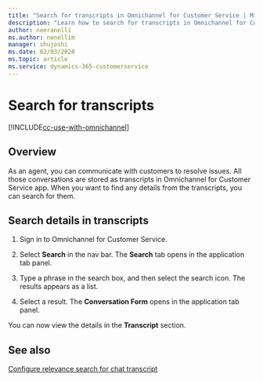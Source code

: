```yaml
---
title: "Search for transcripts in Omnichannel for Customer Service | MicrosoftDocs"
description: "Learn how to search for transcripts in Omnichannel for Customer Service."
author: neeranelli
ms.author: nenellim
manager: shujoshi
ms.date: 02/03/2020
ms.topic: article
ms.service: dynamics-365-customerservice
---
```


# Search for transcripts

[!INCLUDE[cc-use-with-omnichannel](../includes/cc-use-with-omnichannel.md)]

## Overview

As an agent, you can communicate with customers to resolve issues. All those conversations are stored as transcripts in Omnichannel for Customer Service app. When you want to find any details from the transcripts, you can search for them.

## Search details in transcripts

1. Sign in to Omnichannel for Customer Service.

2. Select **Search** in the nav bar. The **Search** tab opens in the application tab panel.

3. Type a phrase in the search box, and then select the search icon. The results appears as a list.

4. Select a result. The **Conversation Form** opens in the application tab panel.

You can now view the details in the **Transcript** section.

## See also

[Configure relevance search for chat transcript](relevance-search-chat-transcript.md)

